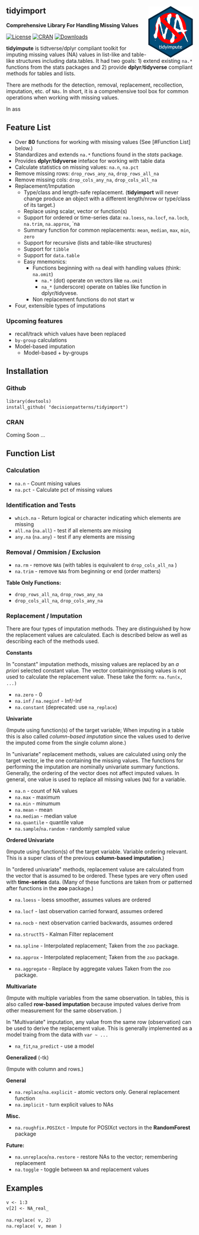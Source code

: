 
## tidyimport  <img src="man/figures/hexagon_blue_tidyimpute_v1.0.png"  width="120px" align="right">

**Comprehensive Library For Handling Missing Values** 

[![License](http://img.shields.io/badge/license-GPL%20%28%3E=%202%29-brightgreen.svg?style=flat)](http://www.gnu.org/licenses/gpl-2.0.html)
[![CRAN](http://www.r-pkg.org/badges/version/tidyimport)](https://cran.rstudio.com/web/packages/tidyimport/index.html)
[![Downloads](http://cranlogs.r-pkg.org/badges/tidyimport?color=brightgreen)](http://www.r-pkg.org/pkg/tidyimport)


**tidyimpute** is tidtverse/dplyr compliant toolkit for imputing missing 
values (NA) values in list-like and table-like structures including data.tables.
It had two goals: 1) extend existing `na.*` functions from the stats packages 
and 2) provide **dplyr**/**tidyverse** compliant methods for tables and lists. 

There are methods for the detection, removal, replacement, recollection, 
imputation, etc. of `NAs`.  In short, it is a comprehensive tool box for common 
operations when working with missing values.

In ass

## Feature List
 
 * Over **80** functions for working with missing values (See [#Function List] below.) 
 * Standardizes and extends `na.*` functions found in the *stats* package.
 * Provides **dplyr**/**tidyverse** inteface for working with table data
 * Calculate statistics on missing values: `na.n`, `na.pct`
 * Remove missing rows: `drop_rows_any_na`, `drop_rows_all_na`
 * Remove missing cols: `drop_cols_any_na`, `drop_cols_all_na`
 * Replacement/Imputation
   * Type/class and length-safe replacement. (**tidyimport** will never change 
     produce an object with a different length/nrow or type/class of its target.)
   * Replace using scalar, vector or function(s)
   * Support for ordered or time-series data: `na.loess`, `na.locf`, `na.locb`, `na.trim`, `na.approx`, `na
   * Summary function for common replacements: `mean`, `median`, `max`, `min`, `zero`
   * Support for recursive (lists and table-like structures)
   * Support for `tibble`
   * Support for `data.table`
   * Easy mnemonics:
     - Functions beginning with `na` deal with handling values (think: `na.omit`)
       - `na.*` (dot) operate on vectors like `na.omit`
       - `na_*` (underscore) operate on tables like function in dplyr/tidyvese.
     - Non replacement functions do not start w
  * Four, extensible types of imputations

### Upcoming features

 * recall/track which values have been replaced
 * `by-group` calculations
 * Model-based imputation 
   - Model-based + by-groups
   

## Installation

### Github 

    library(devtools)
    install_github( "decisionpatterns/tidyimport")
    
    
### CRAN 

Coming Soon ...
  

## Function List 

### Calculation 

 * `na.n` - Count mising values 
 * `na.pct` - Calculate pct of missing values

### Identification and Tests

 * `which.na` - Return logical or character indicating which elements are missing 
 * `all.na` (`na.all`)  - test if all elements are missing
 * `any.na` (`na.any`)  - test if any elements are missing
   
### Removal / Ommision / Exclusion 

 * `na.rm` - remove `NA`s  (with tables is equivalent to `drop_cols_all_na` )
 * `na.trim` - remove `NA`s from beginning or end (order matters)
 
**Table Only Functions:**
 * `drop_rows_all_na`, `drop_rows_any_na`
 * `drop_cols_all_na`, `drop_cols_any_na`
 
 
### Replacement / Imputation ###

There are four types of imputation methods. They are distinguished by
how the replacement values are calculated. Each is described below as well as 
describing each of the methods used.

**Constants**

In "constant" imputation methods, missing values are replaced by an 
*a priori* selected constant value. The vector containingmissing values 
is not used to calculate the replacement value. These take the form: `na.fun(x, ...)`

 * `na.zero` - 0 
 * `na.inf` / `na.neginf` - Inf/-Inf
 * `na.constant` (deprecated: use `na_replace`)


**Univariate**

(Impute using function(s) of the target variable; When imputing in a table this 
is also called *column-based imputation* since the values used to derive the 
imputed come from the single column alone.)

In "univariate" replacement methods, values are calculated using 
only the target vector, ie the one containing the missing values. The functions 
for performing the imputation are nominally univariate summary functions. 
Generally, the ordering of the vector does not affect imputed values. In general,
one value is used to replace all missing values (`NA`) for a variable.

 * `na.n` - count of NA values
 * `na.max` - maximum  
 * `na.min` - minumum 
 * `na.mean` - mean 
 * `na.median` - median value
 * `na.quantile` - quantile value
 * `na.sample`/`na.random` - randomly sampled value


**Ordered Univariate** 

(Impute using function(s) of the target variable. Variable ordering relevant. 
This is a super class of the previous **column-based imputation**.)

In "ordered univariate" methods, replacement valuse are calculated
from the vector that is assumed to be ordered. These types are very
often used with **time-series** data. (Many of these functions are taken from 
or patterned after functions in the **zoo** package.)

 * `na.loess` - loess smoother, assumes values are ordered
 * `na.locf` - last observation carried forward, assumes ordered 
 * `na.nocb` - next observation carried backwards, assumes ordered

 * `na.structTS` - Kalman Filter replacement
 * `na.spline` - Interpolated replacement; Taken from the `zoo` package. 
 * `na.approx` - Interpolated replacement; Taken from the `zoo` package. 
 * `na.aggregate` - Replace by aggregate values Taken from the `zoo` package.

 
**Multivariate**

(Impute with multiple variables from the same observation. In tables, this is
also called **row-based imputation** because imputed values derive from other 
measurement for the same observation. )

In "Multivariate" imputation, any value from the same row (observation) can be 
used to derive the replacement value. This is generally implemented as a model 
traing from the data with `var ~ ...`

 * `na_fit`,`na_predict` - use a model 


**Generalized** (-tk)

(Impute with column and rows.)

 
**General**
 * `na.replace`/`na.explicit` - atomic vectors only. General replacement function
 * `na.implicit` - turn explicit values to NAs

 
**Misc.** 
 * `na.roughfix.POSIXct` - Impute for POSIXct vectors in the **RandomForest** package
 

**Future:**
 * `na.unreplace`/`na.restore` - restore NAs to the vector; remembering
    replacement
 * `na.toggle` - toggle between `NA` and replacement values


## Examples

    v <- 1:3
    v[2] <- NA_real_
     
    na.replace( v, 2) 
    na.replace( v, mean )
    
